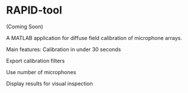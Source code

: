 # RAPID-tool

(Coming Soon)

A MATLAB application for diffuse field calibration of microphone arrays. 

Main features:
Calibration in under 30 seconds 

Export calibration filters

Use number of microphones 

Display results for visual inspection
